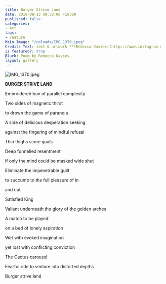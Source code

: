 ```yaml
---
title: Burger Strive Land
date: 2019-08-13 08:30:00 +10:00
published: false
categories:
- Art
tags:
- Feature
Main Image: "/uploads/IMG_1370.jpeg"
Credits Text: text & artwork **[Rebecca Davies](https://www.instagram.com/rebeccaloudavies/)**
is featured?: true
Blurb: Poem by Rebecca Davies
layout: gallery
---
```


![IMG_1370.jpeg](/uploads/IMG_1370.jpeg)

**BURGER STRIVE LAND**


Embroidered bun of parallel complexity

Two sides of magnetic thirst

to drown the game of paranoia

A side of delicious desperation seeking

against the fingering of mindful refusal

Thin thighs score goals




Deep funnelled resentment

If only the mind could be masked wide shut

Eliminate the impenetrable guilt

to succumb to the full pleasure of in

and out

Satisfied King

Valiant underneath the glory of the golden arches




A match to be played

on a bed of lonely aspiration

Wet with evoked imagination

yet lost with conflicting conviction

The Cactus carousel

Fearful ride to venture into distorted depths

Burger strive land



